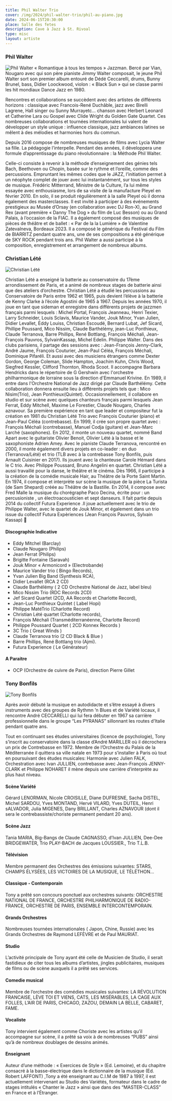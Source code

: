 ```yaml
---
title: Phil Walter Trio
cover: /img/2024/phil-walter-trio/phil-au-piano.jpg
date: 2024-06-15T20:30:00
place: Salle des fetes
description: Cave à Jazz à St. Rivoal
type: misc
layout: artiste
---
```


### Phil Walter
![Phil Walter](/img/2024/phil-walter-trio/phil-walter.jpg)
« Romantique à tous les tempos » Jazzman. Bercé par Vian, Nougaro avec qui son père pianiste Jimmy Walter composait, le jeune Phil Walter sort son premier album entouré de Dédé Ceccarelli, drums, Bunny Brunel, bass, Didier Loockwood, violon : « Black Sun » qui se classe parmi les hit mondiaux Dance Jazz en 1980.

Rencontres et collaborations se succèdent avec des artistes de différents horizons : classique avec Francois-René Duchâble,  jazz avec Birelli Lagrene, Hall singer ou Sunny Murrayetc... chanson avec Herbert Leonard et Catherine Lara ou Gospel avec  Clide Wright du Golden Gate Quartet. Ces nombreuses collaborations et tournées internationales lui valent de développer un style unique : influence classique, jazz ambiances latines se mêlent à des mélodies et harmonies hors du commun.

Depuis 2016 compose de nombreuses musiques de films avec Lycia Walter sa fille. La pédagogie l’interpelle. Pendant des années, il  développera une formule d’apprentissage du piano révolutionnaire : la Méthode Phil Walter. 

Celle-ci consiste à revenir à la méthode d’enseignement des génies tels Bach, Beethoven ou Chopin, basée sur le rythme et l’oreille, comme des percussions. Empruntant les mêmes codes que le JAZZ, l’initiation permet à un néophyte complet de jouer avec lui instantanément, sur tous les styles de musique. Frédéric Mitterrand, Ministre de la  Culture, l’a lui même essayée avec enthousiasme, lors de sa visite de la manufacture Pleyel en février 2010. En solo, il se produit régulièrement à la salle Pleyel où il donna également des masterclasses. Il est invité à participer à des événements prestigieux au Musée d’Orsay (en collaboration avec DJ Ron-X), au Grand Rex (avant première « Danny The Dog » du film de Luc Besson) ou au Grand Palais, à l’occasion de la FIAC. Il a également composé des musiques de pièces de théâtre et de ballet : « Par de la la Lumiére » de Valentine Zatevalneva, Bordeaux 2023. Il a composé le générique du Festival du Film de BIARRITZ pendant quatre ans, une de ses compositions a été générique de SKY ROCK pendant trois ans. Phil Walter a aussi participé à la composition, enregistrement et arrangement de nombreux albums. 

### Christian Lété
![Christian Lété](/img/2024/phil-walter-trio/christian-lete.jpg)

Christian Lété a enseigné la batterie au conservatoire du 17ème arrondissement de Paris, et a animé de nombreux stages de batterie ainsi que des ateliers d’orchestre. Christian Lété a étudié les percussions au Conservatoire de Paris entre 1962 et 1965, puis devient l’élève à la batterie de Kenny Clarke à l’école Agostini de 1965 à 1967. Depuis les années 1970, il joue en tant que sideman et enregistre dans différents projets de jazzmen français parmi lesquels : Michel Portal, François Jeanneau, Henri Texier, Larry Schneider, Louis Sclavis, Maurice Vander, Jouk Minor, Yvan Julien, Didier Levallet, Eddy Louiss, Christian Escoudé, Bernard Lubat, Jef Sicard, Phillipe Poussard, Mico Nissim, Claude Barthélémy, jean-Luc Ponthieux, Claude Terranova, Barre Phillips, René Bottlang, François Méchali, Jean-François Pauvros, SylvainKassap, Michel Edelin. Philippe Walter. Dans des clubs parisiens, il partage des sessions avec : Jean-François Jenny-Clark, André Jaume, François Couturier, Jean-Paul Céléa, François Méchali, Dominique Pifaréli.  Et aussi avec des musiciens étrangers comme Dexter Gordon, George Coleman, Slide Hampton, Joachim Kuhn, Chris Wood, Siegfred Kessler, Clifford Thornton, Rhoda Scoot. Il accompagne Barbara Hendricks dans le répertoire de G Gershwin avec l'orchestre philharmonique de lorraine sous la direction d'Emmanuel Krivine. En 1989, il entre dans l'Orchestre National de Jazz dirigé par Claude Barthélémy. Cette collaboration donnera ensuite lieu à différents projets tels que : Mico Nisim(Trio), Jean Ponthieux(Quintet). Occasionnellement, il collabore en studio et sur scène avec quelques chanteurs français parmi lesquels Jean Ferrat, Eddy Mitchell, Maxime Le Forestier, Claude Nougaro, Charles aznavour. Sa première expérience en tant que leader et compositeur fut la création en 1981 du Christian Lété Trio avec François Couturier (piano) et Jean-Paul Céléa (contrebasse). En 1999, il crée son propre quartet avec : François Méchali (contrebasse), Manuel Codja (guitare) et Jean-Marc Larché (saxophones). En 2012, il monte un nouveau quartet, nommé Band Apart avec le guitariste Olivier Benoit, Olivier Lété à la basse et le saxophoniste Adrien Amey. Avec le pianiste Claude Terranova, rencontré en 2000, il monte également divers projets en co-leader : en duo (Terranova/Lété) et trio (TLB avec à la contrebasse Tony Bonfils, puis Arnault Cuisinier en 2017).  Ils jouent avec la chanteuse Carole Hémard dans le C trio.  Avec Philippe Poussard, Bruno Angelini en quartet. Christian Lété a aussi travaillé pour la danse, le théâtre et le cinéma. Dès 1966, il participe à la création de la comédie musicale Hair, au Théâtre de la Porte Saint Martin. En 1974, il compose et interprète sur scène la musique de la pièce La Turista (de Sam Shepard) créée au Théâtre de la Bastille. En 2014, il compose avec Fred Malle la musique du chorégraphe Paco Decina, écrite pour : un percusioniste , un électroacousticien et sept danseurs. Il fait partie depuis 2014 du collectif  Futura Experience .Il joue actuellement avec le trio de Philippe Walter, avec le quartet de Jouk Minor, et également dans un trio issue du collectif Futura Expèriences (Jean François Pauvros, Sylvain Kassap)

#### Discographie Indicative
- Eddy Mitchel (Barclay)
- Claude Nougaro (Philips)
- Jean Ferrat (Philips)
- Brigitte Fontaine (Saravah)
- Jouk Minor « Armonicord » (Electrobande)
- Maurice Vander trio ( Bingo Records),
- Yvan Julien Big Band (Synthesis RCA),
- Didier Levallet (RCA 2 CD)
- Claude Barthélémy ( 2 CD Orchestre National de Jazz, label bleu)
- Mico Nissim Trio (RDC Records 2CD)
- Jef Sicard Quartet (2CD, AA Records et Charlotte Record),
- Jean-Luc Ponthieux Quintet ( Label Hopi)
- Philippe MatéTrio (Charlotte Record)
- Christian Lété quartet (Charlotte records),
- François Méchali (Transméditerranéenne, Charlotte Record)
- Philippe Poussard Quartet ( 2CD Konnex Records )
- 3C Trio ( Great Winds )
- Claude Terranova trio (2 CD Black & Blue )
- Barre Phillips, René Bottlang trio (Ajmi).
- Futura Experience ( Le Générateur)

#### A Paraitre
- OCP (Orchestre de cuivre de Paris), direction Pierre Gillet

### Tony Bonfils
![Tony Bonfils](/img/2024/phil-walter-trio/tony-bonfils.jpg)

Après avoir débuté la musique en autodidacte et s’être essayé à divers instruments avec des groupes de Rythmn ’n Blues et de Variété locaux, il rencontre André CECCARELLI qui lui fera débuter en 1967 sa carrière professionnelle dans le groupe “Les PYRANAS” sillonnant les routes d’Italie pendant quatre ans.

Tout en continuant ses études universitaires (licence de psychologie), Tony s’inscrit au conservatoire dans la classe d’André MARILLER où il décrochera un prix de Contrebasse en 1972. Membre de l’Orchestre du Palais de la Méditerranée il quittera sa ville natale en 1973 pour s’installer à Paris où tout en poursuivant des études musicales: Harmonie avec Julien FALK, Orchestration avec Ivan JULLIEN, contrebasse avec Jean-François JENNY-CLARK et Philippe NOHARET il mène depuis une carrière d’interprète au plus haut niveau.

#### Scène Variété
Gérard LENORMAN, Nicole CROISILLE, Diane DUFRESNE, Sacha DISTEL, Michel SARDOU, Yves MONTAND, Hervé VILARD, Yves DUTEIL, Henri sALVADOR, Julia MIGENES, Dany BRILLANT, Charles AZNAVOUR (dont il sera le contrebassiste/choriste permanent pendant 20 ans).

#### Scène Jazz
Tania MARIA, Big-Bangs de Claude CAGNASSO, d’Ivan JULLIEN, Dee-Dee BRIDGEWATER, Trio PLAY-BACH de Jacques LOUSSIER., Trio T.L.B.

#### Télévision
Membre permanent des Orchestres des émissions suivantes:
STARS, CHAMPS ÉLYSÉES, LES VICTOIRES DE LA MUSIQUE, LE TÉLÉTHON...

#### Classique - Contemporain
Tony a prêté son concours ponctuel aux orchestres suivants:
ORCHESTRE NATIONAL DE FRANCE, ORCHESTRE PHILHARMONIQUE DE RADIO-FRANCE, ORCHESTRE DE PARIS, ENSEMBLE INTERCONTEMPORAIN.

#### Grands Orchestres
Nombreuses tournées internationales ( Japon, Chine, Russie) avec les Grands Orchestres de Raymond LEFÈVRE et de Paul MAURIAT.

#### Studio
L’activité principale de Tony ayant été celle de Musicien de Studio, il serait fastidieux de citer tous les albums d’artistes, jingles publicitaires, musiques de films ou de scène auxquels il a prêté ses services.

#### Comedie musical
Membre de l’orchestre des comédies musicales suivantes: 
LA RÉVOLUTION FRANCAISE, LÈVE TOI ET VIENS, CATS, LES MISÉRABLES, LA CAGE AUX FOLLES, L’AIR DE PARIS, CHICAGO, ZAZOU, DEMAIN LA BELLE, CABARET, FAME.

#### Vocaliste
Tony intervient également comme Choriste avec les artistes qu’il accompagne sur scène, il a prêté sa voix à de nombreuses “PUBS” ainsi qu’à de nombreux doublages de dessins animés.

#### Enseignant
Auteur d’une méthode : « Exercices de Style » (Ed. Lemoine), et du chapitre consacré à la basse-électrique dans le dictionnaire de la musique (Ed. Robert LAFFONT) ,Tony a été enseignant au C.I.M de 1987 à 1997, il est actuellement intervenant au Studio des Variétés, formateur dans le cadre de stages intitulés « Chanter le Jazz » ainsi que dans des “MASTER-CLASS” en France et à l’Étranger.


